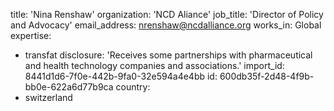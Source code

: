title: 'Nina Renshaw'
organization: 'NCD Aliance'
job_title: 'Director of Policy and Advocacy'
email_address: nrenshaw@ncdalliance.org
works_in: Global
expertise:
  - transfat
disclosure: 'Receives some partnerships with pharmaceutical and health technology companies and associations.'
import_id: 8441d1d6-7f0e-442b-9fa0-32e594a4e4bb
id: 600db35f-2d48-4f9b-bb0e-622a6d77b9ca
country:
  - switzerland
